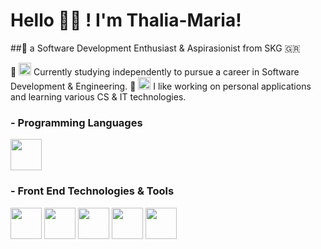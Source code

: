 # Hello 🦥🍂 ! I'm Thalia-Maria!

##📍 a Software Development Enthusiast & Aspirasionist from SKG 🇬🇷

📍 <img src="https://github.com/mtsioni/mtsioni/assets/95755182/4158f237-953c-4830-9d5c-49f81a921899" height = "20" width = "20"> Currently studying independently to pursue a career in Software Development & Engineering.
📍 <img src="https://github.com/mtsioni/mtsioni/assets/95755182/ef2af4f7-7e67-4149-86a2-440f39c44375" height="20" width="20"> I like working on personal applications and learning various CS & IT technologies. 


### - Programming Languages
<img src="https://github.com/mtsioni/mtsioni/assets/95755182/cc688d18-a939-491d-8eb6-5f67229b0f59" height="50" width="50">

### - Front End Technologies & Tools
<img src="https://github.com/mtsioni/mtsioni/assets/95755182/ca6c9795-cec3-4a9a-8c78-2dafed996648" height="50" width="50">
<img src="https://github.com/mtsioni/mtsioni/assets/95755182/1b87b27d-014a-4c46-9d7d-577aff7dd2e9" height="50" width="50">
<img src="https://github.com/mtsioni/mtsioni/assets/95755182/94881769-b914-416b-aa4f-b5afbf4fb02b" height="50" width="50">
<img src="https://github.com/mtsioni/mtsioni/assets/95755182/cc26ae72-8194-4adf-aace-1bb68672b98d" height="50" width="50">
<img src="https://github.com/mtsioni/mtsioni/assets/95755182/1e57fb88-896a-4184-b04a-7ecb3402c1ca" height="50" width="50">

